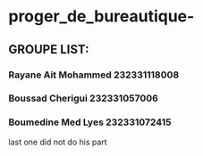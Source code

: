 # proger_de_bureautique-
## GROUPE LIST:
### Rayane Ait Mohammed 232331118008
### Boussad Cherigui 232331057006
### Boumedine Med Lyes 232331072415
last one did not do his part
